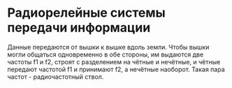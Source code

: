 # Радиорелейные системы передачи информации

Данные передаются от вышки к вышке вдоль земли. Чтобы вышки могли общаться одновременно в обе стороны, им выдаются две частоты f1 и f2, строят с разделением на чётные и нечётные, и чётные передают частотой f1 и принимают f2, а нечётные наоборот. Такая пара частот - радиочастотный ствол.
